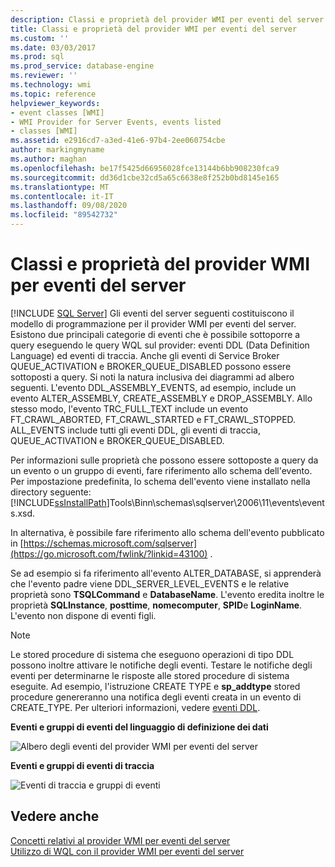 ```yaml
---
description: Classi e proprietà del provider WMI per eventi del server
title: Classi e proprietà del provider WMI per eventi del server
ms.custom: ''
ms.date: 03/03/2017
ms.prod: sql
ms.prod_service: database-engine
ms.reviewer: ''
ms.technology: wmi
ms.topic: reference
helpviewer_keywords:
- event classes [WMI]
- WMI Provider for Server Events, events listed
- classes [WMI]
ms.assetid: e2916cd7-a3ed-41e6-97b4-2ee060754cbe
author: markingmyname
ms.author: maghan
ms.openlocfilehash: be17f5425d66956028fce13144b6bb908230fca9
ms.sourcegitcommit: dd36d1cbe32cd5a65c6638e8f252b0bd8145e165
ms.translationtype: MT
ms.contentlocale: it-IT
ms.lasthandoff: 09/08/2020
ms.locfileid: "89542732"
---
```

# <a name="wmi-provider-for-server-events-classes-and-properties"></a>Classi e proprietà del provider WMI per eventi del server
[!INCLUDE [SQL Server](../../includes/applies-to-version/sqlserver.md)]
  Gli eventi del server seguenti costituiscono il modello di programmazione per il provider WMI per eventi del server. Esistono due principali categorie di eventi che è possibile sottoporre a query eseguendo le query WQL sul provider: eventi DDL (Data Definition Language) ed eventi di traccia. Anche gli eventi di Service Broker QUEUE_ACTIVATION e BROKER_QUEUE_DISABLED possono essere sottoposti a query. Si noti la natura inclusiva dei diagrammi ad albero seguenti. L'evento DDL_ASSEMBLY_EVENTS, ad esempio, include un evento ALTER_ASSEMBLY, CREATE_ASSEMBLY e DROP_ASSEMBLY. Allo stesso modo, l'evento TRC_FULL_TEXT include un evento FT_CRAWL_ABORTED, FT_CRAWL_STARTED e FT_CRAWL_STOPPED. ALL_EVENTS include tutti gli eventi DDL, gli eventi di traccia, QUEUE_ACTIVATION e BROKER_QUEUE_DISABLED.  
  
 Per informazioni sulle proprietà che possono essere sottoposte a query da un evento o un gruppo di eventi, fare riferimento allo schema dell'evento. Per impostazione predefinita, lo schema dell'evento viene installato nella directory seguente: [!INCLUDE[ssInstallPath](../../includes/ssinstallpath-md.md)]Tools\Binn\schemas\sqlserver\2006\11\events\events.xsd.  
  
 In alternativa, è possibile fare riferimento allo schema dell'evento pubblicato in [https://schemas.microsoft.com/sqlserver](https://go.microsoft.com/fwlink/?linkid=43100) .  
  
 Se ad esempio si fa riferimento all'evento ALTER_DATABASE, si apprenderà che l'evento padre viene DDL_SERVER_LEVEL_EVENTS e le relative proprietà sono **TSQLCommand** e **DatabaseName**. L'evento eredita inoltre le proprietà **SQLInstance**, **posttime**, **nomecomputer**, **SPID**e **LoginName**. L'evento non dispone di eventi figli.  
  
> [!NOTE]  
>  Le stored procedure di sistema che eseguono operazioni di tipo DDL possono inoltre attivare le notifiche degli eventi. Testare le notifiche degli eventi per determinarne le risposte alle stored procedure di sistema eseguite. Ad esempio, l'istruzione CREATE TYPE e **sp_addtype** stored procedure genereranno una notifica degli eventi creata in un evento di CREATE_TYPE. Per ulteriori informazioni, vedere [eventi DDL](../../relational-databases/triggers/ddl-events.md).  
  
 **Eventi e gruppi di eventi del linguaggio di definizione dei dati**  
  
 ![Albero degli eventi del provider WMI per eventi del server](../../relational-databases/wmi-provider-server-events/media/sql-wmi-ddl-events-ktm.gif "Albero degli eventi del provider WMI per eventi del server")  
  
 **Eventi e gruppi di eventi di traccia**  
  
 ![Eventi di traccia e gruppi di eventi](../../relational-databases/wmi-provider-server-events/media/sql-wmi-trc-all-events.gif "Eventi di traccia e gruppi di eventi")  
  
## <a name="see-also"></a>Vedere anche  
 [Concetti relativi al provider WMI per eventi del server](../../relational-databases/wmi-provider-server-events/wmi-provider-for-server-events-concepts.md)   
 [Utilizzo di WQL con il provider WMI per eventi del server](../../relational-databases/wmi-provider-server-events/using-wql-with-the-wmi-provider-for-server-events.md)  
  
  
